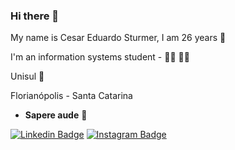 ### Hi there 👋

My name is Cesar Eduardo Sturmer, I am 26 years 👦

I'm an information systems student - 👨‍💻 👨‍💻

Unisul 🏫

Florianópolis - Santa Catarina 

- **Sapere aude** 🧠



[![Linkedin Badge](https://img.shields.io/badge/-LinkedIn-blue?style=flat-square&logo=Linkedin&logoColor=white&link=https://www.linkedin.com/in/césar-sturmer-84394117a)](https://www.linkedin.com/in/césar-sturmer-84394117a) 
[![Instagram Badge](https://img.shields.io/badge/-Instagram-DarkRed?style=flat-square&logo=Instagram&logoColor=white&link=https://www.instagram.com/cesarsturmer/)](https://www.instagram.com/cesarsturmer/) 
 
 
 
